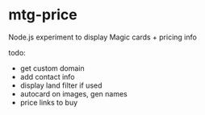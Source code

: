 mtg-price
=========

Node.js experiment to display Magic cards + pricing info

todo:
- get custom domain
- add contact info
- display land filter if used
- autocard on images, gen names
- price links to buy
